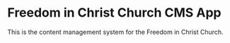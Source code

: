 # Freedom in Christ Church CMS App

This is the content management system for the Freedom in Christ Church.